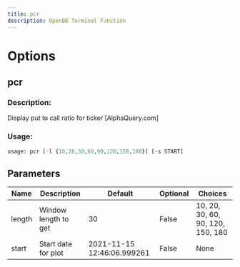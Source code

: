 ```yaml
---
title: pcr
description: OpenBB Terminal Function
---
```


# Options

## pcr

### Description: 

Display put to call ratio for ticker [AlphaQuery.com]

### Usage: 
```python
usage: pcr [-l {10,20,30,60,90,120,150,180}] [-s START]
```

## Parameters

| Name | Description | Default | Optional | Choices |
| ---- | ----------- | ------- | -------- | ------- |
| length | Window length to get | 30 | False | 10, 20, 30, 60, 90, 120, 150, 180 |
| start | Start date for plot | 2021-11-15 12:46:06.999261 | False | None |


